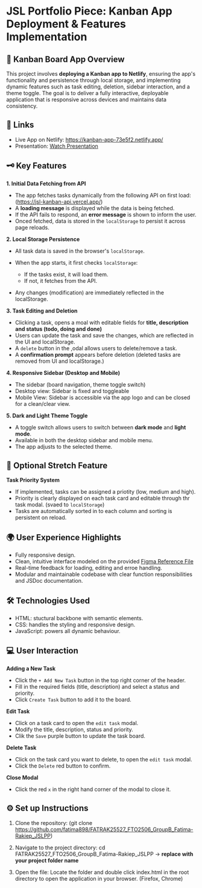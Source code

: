 # JSL Portfolio Piece: Kanban App Deployment & Features Implementation

## 🚀 Kanban Board App Overview

This project involves **deploying a Kanban app to Netlify**, ensuring the app's functionality and persistence through local storage, and implementing dynamic features such as task editing, deletion, sidebar interaction, and a theme toggle. The goal is to deliver a fully interactive, deployable application that is responsive across devices and maintains data consistency. 

## 🔗 Links 
- Live App on Netlify: https://kanban-app-73e5f2.netlify.app/
- Presentation: [Watch Presentation](https://www.loom.com/share/3e6f14710e444ffeaaaea7080fd40f66?sid=42feaaa2-af5d-4fa1-aec7-067eb2a4de75)

## 🗝️ Key Features

**1. Initial Data Fetching from API**

- The app fetches tasks dynamically from the following API on first load:  (https://jsl-kanban-api.vercel.app/)  
- A **loading message** is displayed while the data is being fetched.
- If the API fails to respond, an **error message** is shown to inform the user.
- Onced fetched, data is stored in the `localStorage` to persist it across page reloads.

**2. Local Storage Persistence**

- All task data is saved in the browser's `localStorage`.
- When the app starts, it first checks `localStorage`:

    - If the tasks exist, it will load them.
    - If not, it fetches from the API.

- Any changes (modification) are immediately reflected in the localStorage.

**3. Task Editing and Deletion**

- Clicking a task, opens a moal with editable fields for **title, description and status (todo, doing and done)**
- Users can update the task and save the changes, which are reflected in the UI and localStorage.
- A `delete` button in the ,odal allows users to delete/remove a task. 
- A **confirmation prompt** appears before deletion (deleted tasks are removed from UI and localStorage.)

**4. Responsive Sidebar (Desktop and Mobile)**

- The sidebar (board navigation, theme toggle switch)
- Desktop view: Sidebar is fixed and toggleable 
- Mobile View: Sidebar is accessible via the app logo and can be closed for a clean/clear view.

**5. Dark and Light Theme Toggle**

- A toggle switch allows users to switch between **dark mode** and **light mode**.
- Available in both the desktop sidebar and mobile menu.
- The app adjusts to the selected theme.

## 📌 Optional Stretch Feature 

**Task Priority System**

- If implemented, tasks can be assigned a priotity (low, medium and high).
- Priority is clearly displayed on each task card and editable through thr task modal. (svaed to `localStorage`)
- Tasks are automatically sorted in to each column and sorting is persistent on reload.

## 🌍 User Experience Highlights 

- Fully responsive design.
- Clean, intuitive interface modeled on the provided [Figma Reference File](https://www.figma.com/design/y7bFCUYL5ZHfPeojACBXg2/Challenges-%7C-JSL?node-id=6033-11092&t=XbQhBWPYxXDAqp3x-1)
- Real-time feedback for loading, editing and erroe handling.
- Modular and maintainable codebase with clear function responsibilities and JSDoc documentation.

## 🛠️ Technologies Used

- HTML: stuctural backbone with semantic elements.
- CSS: handles the styling and responsive design.
- JavaScript: powers all dynamic behaviour. 

## 💻 User Interaction 

**Adding a New Task**
- Click the `+ Add New Task` button in the top right corner of the header.
- Fill in the required fields (title, description) and select a status and priority.
- Click `Create Task` button to add it to the board.

**Edit Task**
- Click on a task card to open the `edit task` modal.
- Modify the title, description, status and priority.
- Clik the `Save` purple button to update the task board.

**Delete Task**
- Click on the task card you want to delete, to open the `edit task` modal.
- Click the `Delete` red button to confirm.

**Close Modal**
- Click the red `x` in the right hand corner of the modal to close it.

## ⚙️ Set up Instructions 

1. Clone the repository: 
(git clone https://github.com/fatima898/FATRAK25527_FTO2506_GroupB_Fatima-Rakiep_JSLPP)

2. Navigate to the project directory:
cd FATRAK25527_FTO2506_GroupB_Fatima-Rakiep_JSLPP -> **replace with your project folder name**

3. Open the file: Locate the folder and double click index.html in the root directory to open the application in your browser. (Firefox, Chrome)



